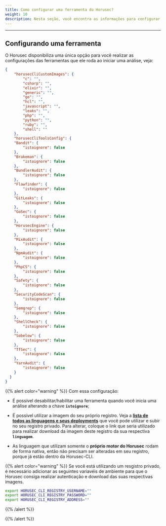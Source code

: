```yaml
---
title: Como configurar uma ferramenta do Horusec?
weight: 10
description: Nesta seção, você encontra as informações para configurar uma ferramenta do horusec
---
```


---

## **Configurando uma ferramenta**

O Horusec disponibiliza uma única opção para você realizar as configurações das ferramentas que ele roda ao iniciar uma análise, veja: 

```json
{
    "horusecCliCustomImages": {
        "c": "",
        "csharp": "",
        "elixir": "",
        "generic": "",
        "go": "",
        "hcl": "",
        "javascript": "",
        "leaks": "",
        "php": "",
        "python": "",
        "ruby": "",
        "shell": ""
    },
    "horusecCliToolsConfig": {
    "Bandit": {
        "istoignore": false
    },
    "Brakeman": {
        "istoignore": false
    },
    "BundlerAudit": {
        "istoignore": false
    },
    "Flawfinder": {
        "istoignore": false
    },
    "GitLeaks": {
        "istoignore": false
    },
    "GoSec": {
        "istoignore": false
    },
    "HorusecEngine": {
        "istoignore": false
    },
    "MixAudit": {
        "istoignore": false
    },
    "NpmAudit": {
        "istoignore": false
    },
    "PhpCS": {
        "istoignore": false
    },
    "Safety": {
        "istoignore": false
    },
    "SecurityCodeScan": {
        "istoignore": false
    },
    "Semgrep": {
        "istoignore": false
    },
    "ShellCheck": {
        "istoignore": false
    },
    "Sobelow": {
        "istoignore": false
    },
    "TfSec": {
        "istoignore": false
    },
    "YarnAudit": {
        "istoignore": false
    }
  }
}
```

{{% alert color="warning" %}}
Com essa configuração:

* É possível desabilitar/habilitar uma ferramenta quando você inicia uma análise alterando a chave **`istoignore`**;

* É possível utilizar a imagem do seu próprio registro. Veja a [**lista de todos as linguagens e seus deployments**](https://github.com/ZupIT/horusec/tree/master/horusec-cli/internal/services/formatters) que você pode utilizar e subir no seu registro privado. 
Para alterar, coloque o link que seria utilizado para realizar download da imagem deste registro da sua respectiva **`linguagem`**.

* As linguagem que utilizam somente o **próprio motor do Horusec** rodam de forma nativa, então não precisam ser alteradas em seu registro, porque já estão dentro da Horusec-CLI.

{{% alert color="warning" %}}
Se você está utilizando um resgistro privado, é necessário adicionar as seguintes variavéis de ambiente para que o Horusec consiga realizar autenticação e download das suas respectivas imagens.
```bash
export HORUSEC_CLI_REGISTRY_USERNAME=""
export HORUSEC_CLI_REGISTRY_PASSWORD=""
export HORUSEC_CLI_REGISTRY_ADDRESS=""
```
{{% /alert %}}

{{% /alert %}}